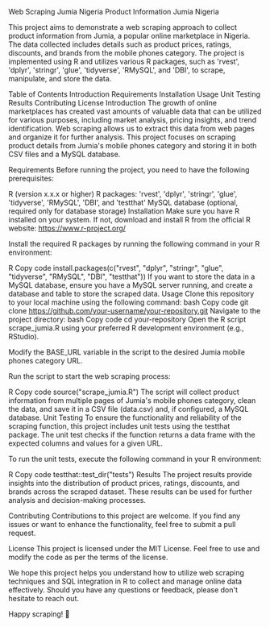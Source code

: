Web Scraping Jumia Nigeria Product Information
Jumia Nigeria

This project aims to demonstrate a web scraping approach to collect product information from Jumia, a popular online marketplace in Nigeria. The data collected includes details such as product prices, ratings, discounts, and brands from the mobile phones category. The project is implemented using R and utilizes various R packages, such as 'rvest', 'dplyr', 'stringr', 'glue', 'tidyverse', 'RMySQL', and 'DBI', to scrape, manipulate, and store the data.

Table of Contents
Introduction
Requirements
Installation
Usage
Unit Testing
Results
Contributing
License
Introduction
The growth of online marketplaces has created vast amounts of valuable data that can be utilized for various purposes, including market analysis, pricing insights, and trend identification. Web scraping allows us to extract this data from web pages and organize it for further analysis. This project focuses on scraping product details from Jumia's mobile phones category and storing it in both CSV files and a MySQL database.

Requirements
Before running the project, you need to have the following prerequisites:

R (version x.x.x or higher)
R packages: 'rvest', 'dplyr', 'stringr', 'glue', 'tidyverse', 'RMySQL', 'DBI', and 'testthat'
MySQL database (optional, required only for database storage)
Installation
Make sure you have R installed on your system. If not, download and install R from the official R website: https://www.r-project.org/

Install the required R packages by running the following command in your R environment:

R
Copy code
install.packages(c("rvest", "dplyr", "stringr", "glue", "tidyverse", "RMySQL", "DBI", "testthat"))
If you want to store the data in a MySQL database, ensure you have a MySQL server running, and create a database and table to store the scraped data.
Usage
Clone this repository to your local machine using the following command:
bash
Copy code
git clone https://github.com/your-username/your-repository.git
Navigate to the project directory:
bash
Copy code
cd your-repository
Open the R script scrape_jumia.R using your preferred R development environment (e.g., RStudio).

Modify the BASE_URL variable in the script to the desired Jumia mobile phones category URL.

Run the script to start the web scraping process:

R
Copy code
source("scrape_jumia.R")
The script will collect product information from multiple pages of Jumia's mobile phones category, clean the data, and save it in a CSV file (data.csv) and, if configured, a MySQL database.
Unit Testing
To ensure the functionality and reliability of the scraping function, this project includes unit tests using the testthat package. The unit test checks if the function returns a data frame with the expected columns and values for a given URL.

To run the unit tests, execute the following command in your R environment:

R
Copy code
testthat::test_dir("tests")
Results
The project results provide insights into the distribution of product prices, ratings, discounts, and brands across the scraped dataset. These results can be used for further analysis and decision-making processes.

Contributing
Contributions to this project are welcome. If you find any issues or want to enhance the functionality, feel free to submit a pull request.

License
This project is licensed under the MIT License. Feel free to use and modify the code as per the terms of the license.

We hope this project helps you understand how to utilize web scraping techniques and SQL integration in R to collect and manage online data effectively. Should you have any questions or feedback, please don't hesitate to reach out.

Happy scraping! 🚀
